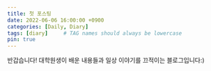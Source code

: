 ```yaml
---
title: 첫 포스팅
date: 2022-06-06 16:00:00 +0900
categories: [Daily, Diary]
tags: [diary]     # TAG names should always be lowercase
pin: true
---
```


반갑습니다! 대학원생이 배운 내용들과 일상 이야기를 끄적이는 블로그입니다:) 
